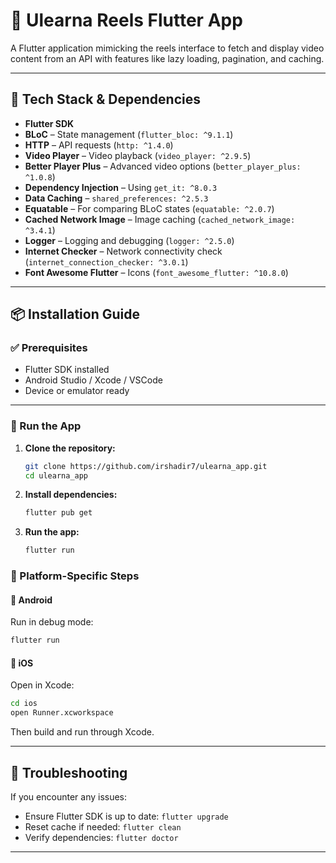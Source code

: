 # 📱 Ulearna Reels Flutter App

A Flutter application mimicking the reels interface to fetch and display video content from an API with features like lazy loading, pagination, and caching.

---

## 🧰 Tech Stack & Dependencies

- **Flutter SDK**
- **BLoC** – State management (`flutter_bloc: ^9.1.1`)
- **HTTP** – API requests (`http: ^1.4.0`)
- **Video Player** – Video playback (`video_player: ^2.9.5`)
- **Better Player Plus** – Advanced video options (`better_player_plus: ^1.0.8`)
- **Dependency Injection** – Using `get_it: ^8.0.3`
- **Data Caching** – `shared_preferences: ^2.5.3`
- **Equatable** – For comparing BLoC states (`equatable: ^2.0.7`)
- **Cached Network Image** – Image caching (`cached_network_image: ^3.4.1`)
- **Logger** – Logging and debugging (`logger: ^2.5.0`)
- **Internet Checker** – Network connectivity check (`internet_connection_checker: ^3.0.1`)
- **Font Awesome Flutter** – Icons (`font_awesome_flutter: ^10.8.0`)

---

## 📦 Installation Guide

### ✅ Prerequisites

- Flutter SDK installed
- Android Studio / Xcode / VSCode
- Device or emulator ready

---

### 🚀 Run the App

1. **Clone the repository:**
   ```bash
   git clone https://github.com/irshadir7/ulearna_app.git
   cd ulearna_app
   ```

2. **Install dependencies:**
   ```bash
   flutter pub get
   ```

3. **Run the app:**
   ```bash
   flutter run
   ```

### 📱 Platform-Specific Steps

#### 📲 Android
Run in debug mode:
```bash
flutter run
```

#### 🍏 iOS
Open in Xcode:
```bash
cd ios
open Runner.xcworkspace
```
Then build and run through Xcode.

---

## 🔧 Troubleshooting

If you encounter any issues:
- Ensure Flutter SDK is up to date: `flutter upgrade`
- Reset cache if needed: `flutter clean`
- Verify dependencies: `flutter doctor`

---